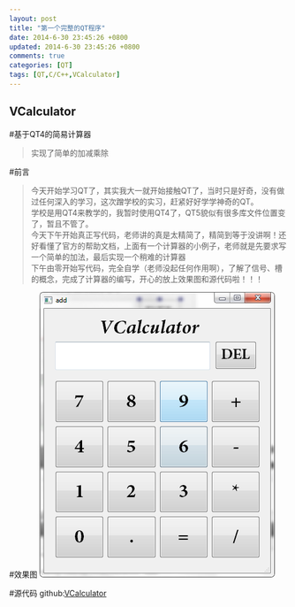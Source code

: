 ```yaml
---
layout: post
title: "第一个完整的QT程序"
date: 2014-6-30 23:45:26 +0800
updated: 2014-6-30 23:45:26 +0800
comments: true
categories: [QT]
tags: [QT,C/C++,VCalculator]
---
```


VCalculator
------------
#基于QT4的简易计算器
> 实现了简单的加减乘除  


#前言
> 今天开始学习QT了，其实我大一就开始接触QT了，当时只是好奇，没有做过任何深入的学习，这次蹭学校的实习，赶紧好好学学神奇的QT。  
> 学校是用QT4来教学的，我暂时使用QT4了，QT5貌似有很多库文件位置变了，暂且不管了。  
> 今天下午开始真正写代码，老师讲的真是太精简了，精简到等于没讲啊！还好看懂了官方的帮助文档，上面有一个计算器的小例子，老师就是先要求写一个简单的加法，最后实现一个稍难的计算器  
> 下午由零开始写代码，完全自学（老师没起任何作用啊），了解了信号、槽的概念，完成了计算器的编写，开心的放上效果图和源代码啦！！！  

#效果图
![](/images/QT/20140630235508.png)

#源代码
github:[VCalculator](https://github.com/vell001/VCalculator)